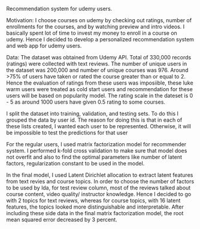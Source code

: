 Recommendation system for udemy users.

Motivation:
I choose courses on udemy by checking out ratings, number of enrollments for the courses, and by watching preview and intro videos. 
I basically spent lot of time to invest my money to enroll in a course on udemy. Hence I decided to develop a personalized 
recommendation system and web app for udemy users.


Data: The dataset was obtained from Udemy API. Total of 330,000 records (ratings) were collected with text reviews. The number of unique users in the dataset was 200,000 and number of unique courses was 976. Around >75% of users have taken or rated the course greater than or equal to 2. Hence the evaluation of ratings from these users was imposiible, these luke warm users were treated as cold start users and recommendation for these users will be based on popularity model. The rating scale in the dateset is 0 - 5 as around 1000 users have given 0.5 rating to some courses.


I split the dataset into training, validation, and testing sets. To do this I grouped the data by user id. The reason for doing this is that in each of these lists created, I wanted each user to be represented. Otherwise, it will be impossible to test the predictions for that user


For the regular users, I used matrix factorization model for recommender system. I performed k-fold cross validation to make sure that model does not overfit and also to find the optimal parameters like number of latent factors, regularization constant to be used in the model.

In the final model, I used Latent Dirichlet allocation to extract latent features from text revies and course topics. In order to choose the number of factors to be used by lda, for test review column, most of the reviews talked about course content, video quality/ instructor knowledge. Hence I decided to go with 2 topics for text reviews, whereas for course topics, with 16 latent features, the topics looked more distinguishable and interpretable. After including these side data in the final matrix factorization model, the root mean squared error decreased by 3 percent. 





